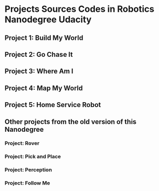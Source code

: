 # Projects Sources Codes in Robotics Nanodegree Udacity
## Project 1: Build My World

## Project 2: Go Chase It

## Project 3: Where Am I

## Project 4: Map My World

## Project 5: Home Service Robot

## Other projects from the old version of this Nanodegree
### Project: Rover

### Project: Pick and Place

### Project: Perception

### Project: Follow Me
